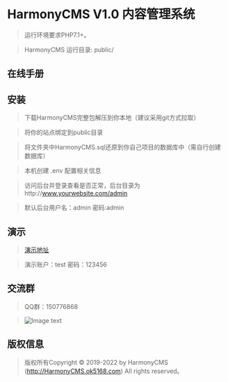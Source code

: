 HarmonyCMS V1.0 内容管理系统
===============

> 运行环境要求PHP7.1+。

> HarmonyCMS 运行目录: public/

## 在线手册

## 安装

> 下载HarmonyCMS完整包解压到你本地（建议采用git方式拉取）

> 将你的站点绑定到public目录

> 将文件夹中HarmonyCMS.sql还原到你自己项目的数据库中（需自行创建数据库）

> 本机创建 .env 配置相关信息

> 访问后台并登录查看是否正常，后台目录为http://www.yourwebsite.com/admin

> 默认后台用户名：admin 密码:admin

## 演示

> [演示地址](http://HarmonyCMS.ok5168.com/admin)

> 演示账户：test 密码：123456

## 交流群

> QQ群：150776868

>![Image text](https://ok5168.com/static/image/HarmonyCMS_QQ.jpg)

## 版权信息

> 版权所有Copyright © 2019-2022 by HarmonyCMS (http://HarmonyCMS.ok5168.com)
All rights reserved。